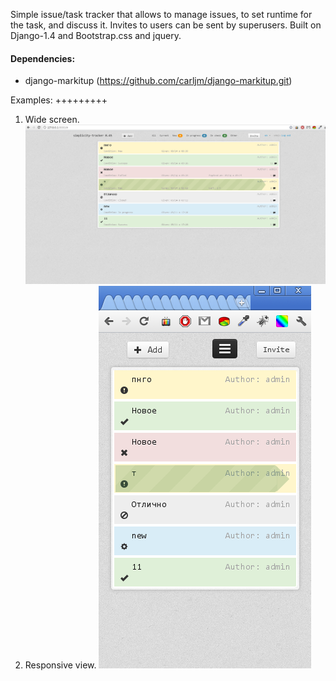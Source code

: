 Simple issue/task tracker that allows to manage issues, to set runtime for the task, and discuss it. Invites to users can be sent by superusers.
Built on Django-1.4 and Bootstrap.css and jquery.
#### Dependencies:
 - django-markitup (https://github.com/carljm/django-markitup.git)

 Examples:
 +++++++++
 1. Wide screen.
 ![ScreenShot](example.png)
 2. Responsive view.
  ![ScreenShot](example-narrow.png)